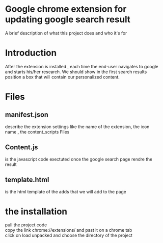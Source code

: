 
# Google chrome extension for updating google search result

A brief description of what this project does and who it's for


# Introduction

After the extension is installed , each time the end-user navigates to google and
starts his/her research. We should show in the first search results position a box that will
contain our personalized content.

# Files
## manifest.json
describe the extension settings like the name of the extension,
the icon name , the content_scripts Files

## Content.js
is the javascript code exectuted once the google search page rendre the
result  
## template.html
is the html template of the adds that we will add to the page 


# the installation
pull the project code  
copy  the link chrome://extensions/ and past it on a chrome tab  
click on load unpacked and choose the directory of the project  
